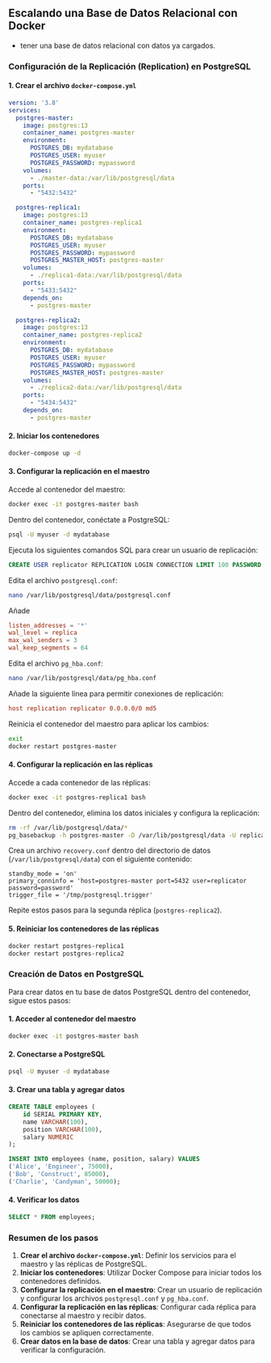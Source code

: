 
## Escalando una Base de Datos Relacional con Docker

- tener una base de datos relacional  con datos ya cargados.

### Configuración de la Replicación (Replication) en PostgreSQL

#### 1. Crear el archivo `docker-compose.yml`

```yaml
version: '3.8'
services:
  postgres-master:
    image: postgres:13
    container_name: postgres-master
    environment:
      POSTGRES_DB: mydatabase
      POSTGRES_USER: myuser
      POSTGRES_PASSWORD: mypassword
    volumes:
      - ./master-data:/var/lib/postgresql/data
    ports:
      - "5432:5432"

  postgres-replica1:
    image: postgres:13
    container_name: postgres-replica1
    environment:
      POSTGRES_DB: mydatabase
      POSTGRES_USER: myuser
      POSTGRES_PASSWORD: mypassword
      POSTGRES_MASTER_HOST: postgres-master
    volumes:
      - ./replica1-data:/var/lib/postgresql/data
    ports:
      - "5433:5432"
    depends_on:
      - postgres-master

  postgres-replica2:
    image: postgres:13
    container_name: postgres-replica2
    environment:
      POSTGRES_DB: mydatabase
      POSTGRES_USER: myuser
      POSTGRES_PASSWORD: mypassword
      POSTGRES_MASTER_HOST: postgres-master
    volumes:
      - ./replica2-data:/var/lib/postgresql/data
    ports:
      - "5434:5432"
    depends_on:
      - postgres-master
```

#### 2. Iniciar los contenedores

```bash
docker-compose up -d
```

#### 3. Configurar la replicación en el maestro

Accede al contenedor del maestro:

```bash
docker exec -it postgres-master bash
```

Dentro del contenedor, conéctate a PostgreSQL:

```bash
psql -U myuser -d mydatabase
```

Ejecuta los siguientes comandos SQL para crear un usuario de replicación:

```sql
CREATE USER replicator REPLICATION LOGIN CONNECTION LIMIT 100 PASSWORD 'password';
```

Edita el archivo `postgresql.conf`:

```bash
nano /var/lib/postgresql/data/postgresql.conf
```

Añade 

```conf
listen_addresses = '*'
wal_level = replica
max_wal_senders = 3
wal_keep_segments = 64
```

Edita el archivo `pg_hba.conf`:

```bash
nano /var/lib/postgresql/data/pg_hba.conf
```

Añade la siguiente línea para permitir conexiones de replicación:

```conf
host replication replicator 0.0.0.0/0 md5
```

Reinicia el contenedor del maestro para aplicar los cambios:

```bash
exit
docker restart postgres-master
```

#### 4. Configurar la replicación en las réplicas

Accede a cada contenedor de las réplicas:

```bash
docker exec -it postgres-replica1 bash
```

Dentro del contenedor, elimina los datos iniciales y configura la replicación:

```bash
rm -rf /var/lib/postgresql/data/*
pg_basebackup -h postgres-master -D /var/lib/postgresql/data -U replicator -v -P --wal-method=stream
```

Crea un archivo `recovery.conf` dentro del directorio de datos (`/var/lib/postgresql/data`) con el siguiente contenido:

```text
standby_mode = 'on'
primary_conninfo = 'host=postgres-master port=5432 user=replicator password=password'
trigger_file = '/tmp/postgresql.trigger'
```

Repite estos pasos para la segunda réplica (`postgres-replica2`).

#### 5. Reiniciar los contenedores de las réplicas

```bash
docker restart postgres-replica1
docker restart postgres-replica2
```

### Creación de Datos en PostgreSQL

Para crear datos en tu base de datos PostgreSQL dentro del contenedor, sigue estos pasos:

#### 1. Acceder al contenedor del maestro

```bash
docker exec -it postgres-master bash
```

#### 2. Conectarse a PostgreSQL

```bash
psql -U myuser -d mydatabase
```

#### 3. Crear una tabla y agregar datos

```sql
CREATE TABLE employees (
    id SERIAL PRIMARY KEY,
    name VARCHAR(100),
    position VARCHAR(100),
    salary NUMERIC
);

INSERT INTO employees (name, position, salary) VALUES
('Alice', 'Engineer', 75000),
('Bob', 'Construct', 85000),
('Charlie', 'Candyman', 50000);
```

#### 4. Verificar los datos

```sql
SELECT * FROM employees;
```


### Resumen de los pasos

1. **Crear el archivo `docker-compose.yml`**: Definir los servicios para el maestro y las réplicas de PostgreSQL.
2. **Iniciar los contenedores**: Utilizar Docker Compose para iniciar todos los contenedores definidos.
3. **Configurar la replicación en el maestro**: Crear un usuario de replicación y configurar los archivos `postgresql.conf` y `pg_hba.conf`.
4. **Configurar la replicación en las réplicas**: Configurar cada réplica para conectarse al maestro y recibir datos.
5. **Reiniciar los contenedores de las réplicas**: Asegurarse de que todos los cambios se apliquen correctamente.
6. **Crear datos en la base de datos**: Crear una tabla y agregar datos para verificar la configuración.
